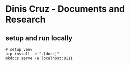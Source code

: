 # Dinis Cruz - Documents and Research


## setup and run locally
```
# setup venv
pip install -e ".[docs]"
mkdocs serve -a localhost:8111
```